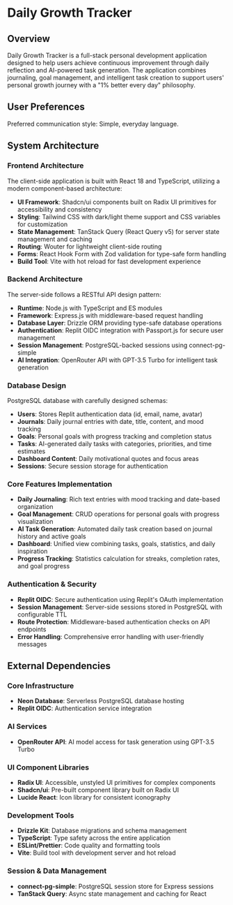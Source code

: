 # Daily Growth Tracker

## Overview

Daily Growth Tracker is a full-stack personal development application designed to help users achieve continuous improvement through daily reflection and AI-powered task generation. The application combines journaling, goal management, and intelligent task creation to support users' personal growth journey with a "1% better every day" philosophy.

## User Preferences

Preferred communication style: Simple, everyday language.

## System Architecture

### Frontend Architecture
The client-side application is built with React 18 and TypeScript, utilizing a modern component-based architecture:

- **UI Framework**: Shadcn/ui components built on Radix UI primitives for accessibility and consistency
- **Styling**: Tailwind CSS with dark/light theme support and CSS variables for customization
- **State Management**: TanStack Query (React Query v5) for server state management and caching
- **Routing**: Wouter for lightweight client-side routing
- **Forms**: React Hook Form with Zod validation for type-safe form handling
- **Build Tool**: Vite with hot reload for fast development experience

### Backend Architecture
The server-side follows a RESTful API design pattern:

- **Runtime**: Node.js with TypeScript and ES modules
- **Framework**: Express.js with middleware-based request handling
- **Database Layer**: Drizzle ORM providing type-safe database operations
- **Authentication**: Replit OIDC integration with Passport.js for secure user management
- **Session Management**: PostgreSQL-backed sessions using connect-pg-simple
- **AI Integration**: OpenRouter API with GPT-3.5 Turbo for intelligent task generation

### Database Design
PostgreSQL database with carefully designed schemas:

- **Users**: Stores Replit authentication data (id, email, name, avatar)
- **Journals**: Daily journal entries with date, title, content, and mood tracking
- **Goals**: Personal goals with progress tracking and completion status
- **Tasks**: AI-generated daily tasks with categories, priorities, and time estimates
- **Dashboard Content**: Daily motivational quotes and focus areas
- **Sessions**: Secure session storage for authentication

### Core Features Implementation
- **Daily Journaling**: Rich text entries with mood tracking and date-based organization
- **Goal Management**: CRUD operations for personal goals with progress visualization
- **AI Task Generation**: Automated daily task creation based on journal history and active goals
- **Dashboard**: Unified view combining tasks, goals, statistics, and daily inspiration
- **Progress Tracking**: Statistics calculation for streaks, completion rates, and goal progress

### Authentication & Security
- **Replit OIDC**: Secure authentication using Replit's OAuth implementation
- **Session Management**: Server-side sessions stored in PostgreSQL with configurable TTL
- **Route Protection**: Middleware-based authentication checks on API endpoints
- **Error Handling**: Comprehensive error handling with user-friendly messages

## External Dependencies

### Core Infrastructure
- **Neon Database**: Serverless PostgreSQL database hosting
- **Replit OIDC**: Authentication service integration

### AI Services
- **OpenRouter API**: AI model access for task generation using GPT-3.5 Turbo

### UI Component Libraries
- **Radix UI**: Accessible, unstyled UI primitives for complex components
- **Shadcn/ui**: Pre-built component library built on Radix UI
- **Lucide React**: Icon library for consistent iconography

### Development Tools
- **Drizzle Kit**: Database migrations and schema management
- **TypeScript**: Type safety across the entire application
- **ESLint/Prettier**: Code quality and formatting tools
- **Vite**: Build tool with development server and hot reload

### Session & Data Management
- **connect-pg-simple**: PostgreSQL session store for Express sessions
- **TanStack Query**: Async state management and caching for React